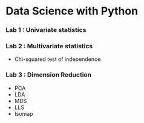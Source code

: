 # Data Science with Python

### Lab 1 : Univariate statistics

### Lab 2 : Multivariate statistics 

- Chi-squared test of independence

### Lab 3 : Dimension Reduction
- PCA
- LDA
- MDS
- LLS
- Isomap

